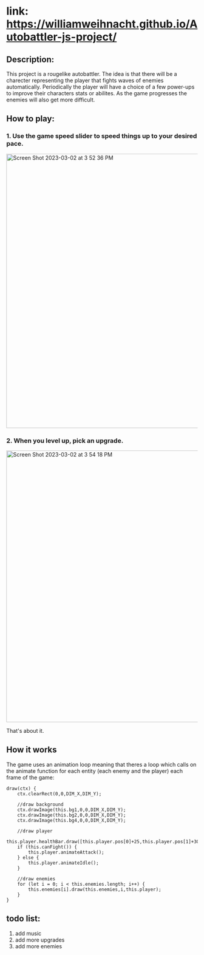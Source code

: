 # link: https://williamweihnacht.github.io/Autobattler-js-project/

## Description:
This project is a rougelike autobattler. The idea is that there will be a charecter representing the player that fights waves of enemies automatically. Periodically the player will have a choice of a few power-ups to improve their characters stats or abilites. As the game progresses the enemies will also get more difficult.

## How to play:

### 1. Use the game speed slider to speed things up to your desired pace.

<img width="723" alt="Screen Shot 2023-03-02 at 3 52 36 PM" src="https://user-images.githubusercontent.com/10673921/222592446-fac15322-d3c7-4478-844d-57e5fa028c1c.png">

### 2. When you level up, pick an upgrade.

<img width="716" alt="Screen Shot 2023-03-02 at 3 54 18 PM" src="https://user-images.githubusercontent.com/10673921/222592819-785dae9e-5639-4381-88d0-fed5b999994f.png">

That's about it.

## How it works

The game uses an animation loop meaning that theres a loop which calls on the animate function for each entity (each enemy and the player) each frame of the game:

    draw(ctx) {
        ctx.clearRect(0,0,DIM_X,DIM_Y);

        //draw background
        ctx.drawImage(this.bg1,0,0,DIM_X,DIM_Y);
        ctx.drawImage(this.bg2,0,0,DIM_X,DIM_Y);
        ctx.drawImage(this.bg4,0,0,DIM_X,DIM_Y);

        //draw player
        this.player.healthBar.draw([this.player.pos[0]+25,this.player.pos[1]+30]);
        if (this.canFight()) {
            this.player.animateAttack();
        } else {
            this.player.animateIdle();
        }

        //draw enemies
        for (let i = 0; i < this.enemies.length; i++) {
            this.enemies[i].draw(this.enemies,i,this.player);
        }
    }

## todo list:
1. add music
2. add more upgrades
3. add more enemies
